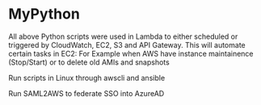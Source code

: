 # MyPython



All above Python scripts were used in Lambda to either scheduled or triggered by CloudWatch, EC2, S3 and API Gateway.
This will automate certain tasks in EC2: For Example when AWS have instance maintainence (Stop/Start) or to delete old AMIs and snapshots



Run scripts in Linux through awscli and ansible

Run SAML2AWS to federate SSO into AzureAD

